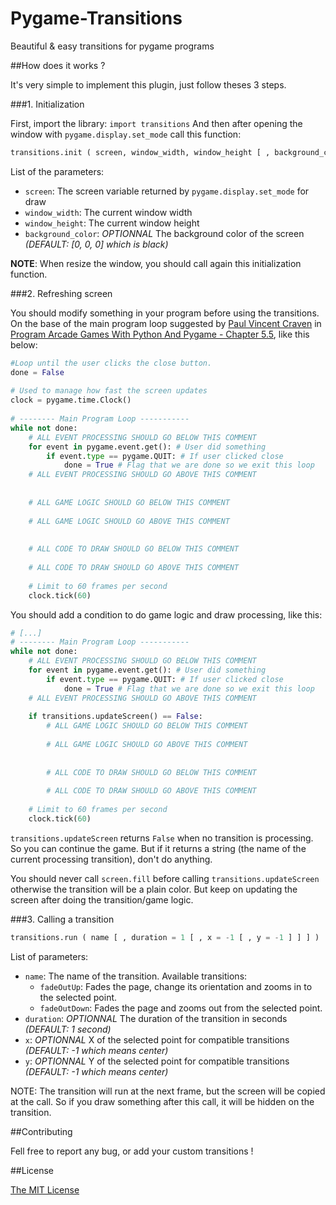 Pygame-Transitions
==================

Beautiful &amp; easy transitions for pygame programs

##How does it works ?

It's very simple to implement this plugin, just follow theses 3 steps.

###1. Initialization

First, import the library: `import transitions`
And then after opening the window with `pygame.display.set_mode` call this function:
```python
transitions.init ( screen, window_width, window_height [ , background_color = [0, 0, 0] ] )
```
List of the parameters:
* `screen`: The screen variable returned by `pygame.display.set_mode` for draw
* `window_width`: The current window width
* `window_height`: The current window height
* `background_color`: *OPTIONNAL* The background color of the screen *(DEFAULT: [0, 0, 0] which is black)*

**NOTE**: When resize the window, you should call again this initialization function.

###2. Refreshing screen

You should modify something in your program before using the transitions.
On the base of the main program loop suggested by [Paul Vincent Craven](http://simpson.edu/author/pcraven/) in [Program Arcade Games With Python And Pygame - Chapter 5.5](http://programarcadegames.com/index.php?lang=fr&chapter=introduction_to_graphics), like this below:

```python
#Loop until the user clicks the close button.
done = False
  
# Used to manage how fast the screen updates
clock = pygame.time.Clock()
  
# -------- Main Program Loop -----------
while not done:
    # ALL EVENT PROCESSING SHOULD GO BELOW THIS COMMENT
    for event in pygame.event.get(): # User did something
        if event.type == pygame.QUIT: # If user clicked close
            done = True # Flag that we are done so we exit this loop
    # ALL EVENT PROCESSING SHOULD GO ABOVE THIS COMMENT
  
  
    # ALL GAME LOGIC SHOULD GO BELOW THIS COMMENT
 
    # ALL GAME LOGIC SHOULD GO ABOVE THIS COMMENT
 
 
    # ALL CODE TO DRAW SHOULD GO BELOW THIS COMMENT
      
    # ALL CODE TO DRAW SHOULD GO ABOVE THIS COMMENT
      
    # Limit to 60 frames per second
    clock.tick(60)
```

You should add a condition to do game logic and draw processing, like this:
```python
# [...]
# -------- Main Program Loop -----------
while not done:
    # ALL EVENT PROCESSING SHOULD GO BELOW THIS COMMENT
    for event in pygame.event.get(): # User did something
        if event.type == pygame.QUIT: # If user clicked close
            done = True # Flag that we are done so we exit this loop
    # ALL EVENT PROCESSING SHOULD GO ABOVE THIS COMMENT
  
    if transitions.updateScreen() == False:
        # ALL GAME LOGIC SHOULD GO BELOW THIS COMMENT
 
        # ALL GAME LOGIC SHOULD GO ABOVE THIS COMMENT
 
 
        # ALL CODE TO DRAW SHOULD GO BELOW THIS COMMENT
      
        # ALL CODE TO DRAW SHOULD GO ABOVE THIS COMMENT
      
    # Limit to 60 frames per second
    clock.tick(60)
```

`transitions.updateScreen` returns `False` when no transition is processing. So you can continue the game. But if it returns a string (the name of the current processing transition), don't do anything.

You should never call `screen.fill` before calling `transitions.updateScreen` otherwise the transition will be a plain color. But keep on updating the screen after doing the transition/game logic.

###3. Calling a transition

```python
transitions.run ( name [ , duration = 1 [ , x = -1 [ , y = -1 ] ] ] )
```
List of parameters:
* `name`: The name of the transition.
  Available transitions:
  * `fadeOutUp`: Fades the page, change its orientation and zooms in to the selected point.
  * `fadeOutDown`: Fades the page and zooms out from the selected point.
* `duration`: *OPTIONNAL* The duration of the transition in seconds *(DEFAULT: 1 second)*
* `x`: *OPTIONNAL* X of the selected point for compatible transitions *(DEFAULT: -1 which means center)*
* `y`: *OPTIONNAL* Y of the selected point for compatible transitions *(DEFAULT: -1 which means center)*

NOTE: The transition will run at the next frame, but the screen will be copied at the call. So if you draw something after this call, it will be hidden on the transition.

##Contributing

Fell free to report any bug, or add your custom transitions !

##License

[The MIT License](https://github.com/DeathMiner/Pygame-Transitions/blob/master/LICENSE)
